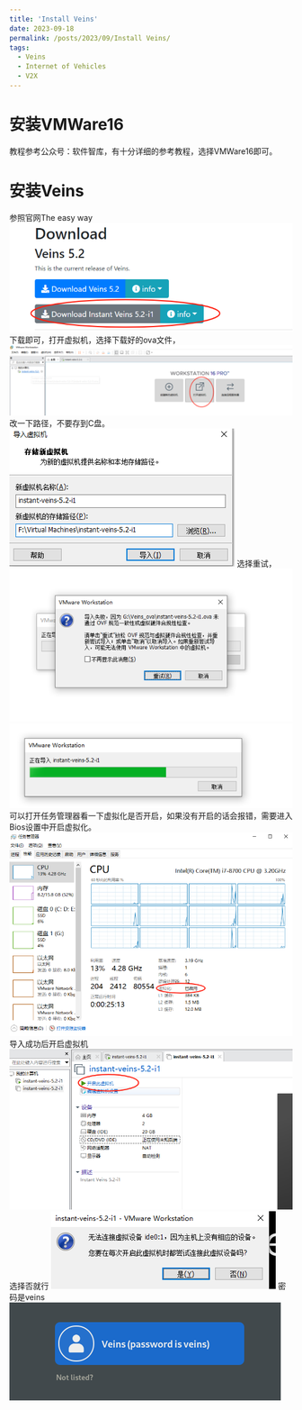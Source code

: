 ```yaml
---
title: 'Install Veins'
date: 2023-09-18
permalink: /posts/2023/09/Install Veins/
tags:
  - Veins
  - Internet of Vehicles
  - V2X
---
```


# 安装VMWare16

教程参考公众号：软件智库，有十分详细的参考教程，选择VMWare16即可。

# 安装Veins
参照官网The easy way
![Alt text](/images/posts/20230919/image.png)
下载即可，打开虚拟机，选择下载好的ova文件，
![Alt text](/images/posts/20230919/image-2.png)
改一下路径，不要存到C盘。
![Alt text](/images/posts/20230919/image-3.png)
选择重试，
![Alt text](/images/posts/20230919/image-1.png)
![Alt text](/images/posts/20230919/image-5.png)
可以打开任务管理器看一下虚拟化是否开启，如果没有开启的话会报错，需要进入Bios设置中开启虚拟化。
![Alt text](/images/posts/20230919/image-4.png)
导入成功后开启虚拟机
![Alt text](/images/posts/20230919/image-6.png)
选择否就行
![Alt text](/images/posts/20230919/image-7.png)
密码是veins
![Alt text](/images/posts/20230919/image-8.png)